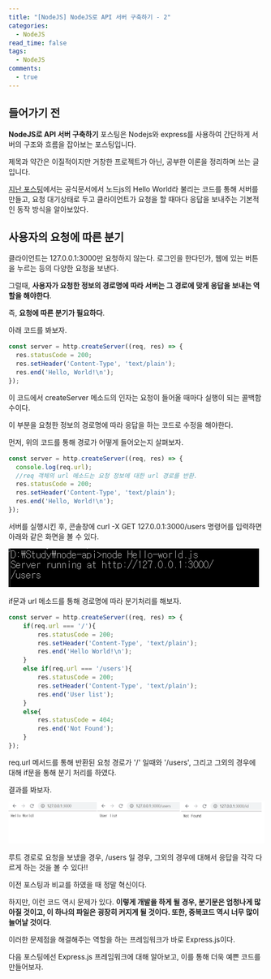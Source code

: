 ```yaml
---
title: "[NodeJS] NodeJS로 API 서버 구축하기 - 2"
categories:
  - NodeJS
read_time: false
tags:
  - NodeJS
comments:
  - true
---
```


## 들어가기 전

__NodeJS로 API 서버 구축하기__ 포스팅은 Nodejs와 express를 사용하여 간단하게 서버의 구조와 흐름을 잡아보는 포스팅입니다.

제목과 약간은 이질적이지만 거창한 프로젝트가 아닌, 공부한 이론을 정리하며 쓰는 글입니다.

[지난 포스팅](https://sangwoo0727.github.io/nodejs/Nodejs-1_Nodeapi/)에서는 공식문서에서 노드js의 Hello World라 불리는 코드를 통해 서버를 만들고, 요청 대기상태로 두고 클라이언트가 요청을 할 때마다 응답을 보내주는 기본적인 동작 방식을 알아보았다.

## 사용자의 요청에 따른 분기

클라이언트는 127.0.0.1:3000만 요청하지 않는다. 로그인을 한다던가, 웹에 있는 버튼을 누르는 등의 다양한 요청을 보낸다.

그럴때, __사용자가 요청한 정보의 경로명에 따라 서버는 그 경로에 맞게 응답을 보내는 역할을 해야한다__.

즉, __요청에 따른 분기가 필요하다__.

아래 코드를 봐보자.

```javascript
const server = http.createServer((req, res) => {
  res.statusCode = 200;
  res.setHeader('Content-Type', 'text/plain');
  res.end('Hello, World!\n');
});
```

이 코드에서 createServer 메소드의 인자는 요청이 들어올 때마다 실행이 되는 콜백함수이다.

이 부분을 요청한 정보의 경로명에 따라 응답을 하는 코드로 수정을 해야한다. 

먼저, 위의 코드를 통해 경로가 어떻게 들어오는지 살펴보자.

```javascript
const server = http.createServer((req, res) => {
  console.log(req.url);
  //req 객체의 url 메소드는 요청 정보에 대한 url 경로를 반환.  
  res.statusCode = 200;
  res.setHeader('Content-Type', 'text/plain');
  res.end('Hello, World!\n');
});
```

서버를 실행시킨 후, 콘솔창에 curl -X GET 127.0.0.1:3000/users 명령어를 입력하면 아래와 같은 화면을 볼 수 있다.

![](/assets/img/Nodejs/20191217_4.png)

if문과 url 메소드를 통해 경로명에 따라 분기처리를 해보자.

```javascript
const server = http.createServer((req, res) => { 
    if(req.url === '/'){
        res.statusCode = 200; 
        res.setHeader('Content-Type', 'text/plain'); 
        res.end('Hello World!\n');
    }
    else if(req.url === '/users'){
        res.statusCode = 200;
        res.setHeader('Content-Type', 'text/plain');
        res.end('User list');
    }
    else{
        res.statusCode = 404;
        res.end('Not Found');
    }
});
```

req.url 메서드를 통해 반환된 요청 경로가 '/' 일때와 '/users', 그리고 그외의 경우에 대해 if문을 통해 분기 처리를 하였다.

결과를 봐보자.

![](/assets/img/Nodejs/20191217_5.png)

루트 경로로 요청을 보냈을 경우, /users 일 경우, 그외의 경우에 대해서 응답을 각각 다르게 하는 것을 볼 수 있다!!

이전 포스팅과 비교를 하였을 때 정말 혁신이다.

하지만, 이런 코드 역시 문제가 있다. __이렇게 개발을 하게 될 경우, 분기문은 엄청나게 많아질 것이고, 이 하나의 파일은 굉장히 커지게 될 것이다. 또한, 중복코드 역시 너무 많이 늘어날 것이다__.

이러한 문제점을 해결해주는 역할을 하는 프레임워크가 바로 Express.js이다.

다음 포스팅에선 Express.js 프레임워크에 대해 알아보고, 이를 통해 더욱 예쁜 코드를 만들어보자.







